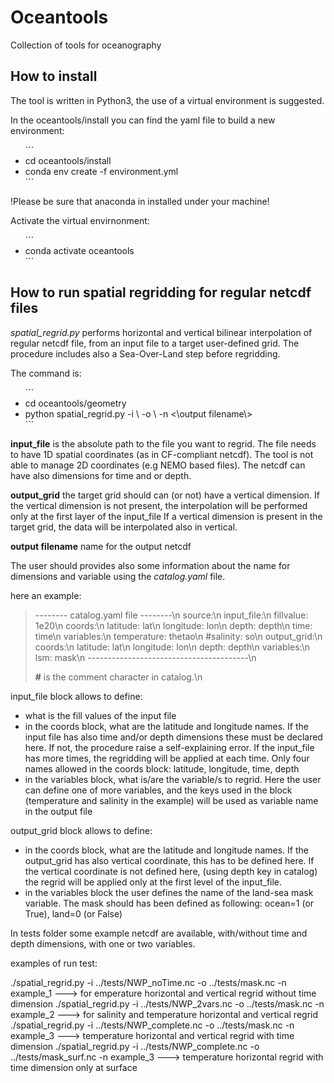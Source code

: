 <h1>Oceantools</h1>

Collection of tools for oceanography

<h2>How to install</h2>

The tool is  written in Python3, the use of a virtual environment is suggested.


<p>In the oceantools/install you can find the yaml file to build a new environment:</p>
<ul>
```
<li>cd oceantools/install</li>
<li>conda env create -f environment.yml</li>
```
</ul>

!Please be sure that anaconda in installed under your machine!

<p>Activate the virtual envirnonment:</p>
<ul>
```
<li>conda activate oceantools</li>
```
</ul>


<h2>How to run spatial regridding for regular netcdf files</h2>
<em>spatial_regrid.py</em> performs horizontal and vertical bilinear interpolation of regular netcdf file, from an input file to a target user-defined grid. The procedure includes also a Sea-Over-Land step before regridding.

<p>The command is:</p>
<ul>
```
<li>cd oceantools/geometry</li>
<li>python spatial_regrid.py -i \<input_file\> -o \<output_grid\> -n <\output filename\> </li>
```
</ul>


<strong>input_file</strong> is the absolute path to the file you want to regrid. The file needs to have 1D spatial coordinates (as in CF-compliant netcdf). The tool is not able to manage 2D coordinates (e.g NEMO based files).
The netcdf can have also dimensions for time and or depth.

<strong>output_grid</strong> the target grid should can (or not) have a vertical dimension. If the vertical dimension is not present, the interpolation will be performed only at the first layer of the input_file
If a vertical dimension is present in the target grid, the data will be interpolated also in vertical.

<strong>output filename</strong> name for the output netcdf


The user should provides also some information about the name for dimensions and variable using the <em>catalog.yaml</em> file.

here an example:


> -------- catalog.yaml file --------\n
> source:\n
>  input_file:\n
>    fillvalue: 1e20\n
>    coords:\n
>      latitude: lat\n
>      longitude: lon\n
>      depth: depth\n
>      time: time\n
>    variables:\n
>      temperature: thetao\n
>      #salinity: so\n
>  output_grid:\n
>    coords:\n
>      latitude: lat\n
>      longitude: lon\n
>      depth: depth\n
>    variables:\n
>        lsm: mask\n
>----------------------------------------\n
>
> **#** is the comment character in catalog.\n
>



<p>input_file block allows to define:</p>
<ul>
<li> what is the fill values of the input file</li>
<li> in the coords block, what are the latitude and longitude names.
 If the input file has also time and/or depth dimensions these must be declared here. If not, the procedure raise a self-explaining error.
 If the  input_file has more times, the regridding will be applied at each time.
Only four names allowed in the coords block: latitude, longitude, time, depth</li>
<li> in the variables block, what is/are the variable/s to regrid. Here the user can define one of more variables, and the keys used in the block (temperature and salinity in the example) will be used as variable name in the output file
</ul>

<p>output_grid block allows to define:</p>
<ul>
<li>in the coords block, what are the latitude and longitude names. If the output_grid has also vertical coordinate, this has to be defined here.
 If the vertical coordinate is not defined here, (using depth key in catalog) the regrid will be applied only at the first level of the input_file.</li>
<li>in the variables block the user defines the name of the land-sea mask variable. The  mask should has been defined as following: ocean=1 (or True), land=0 (or False)</li>
</ul>

In tests folder some example netcdf  are available, with/without time and depth dimensions, with one or two variables.

examples of run test:

./spatial_regrid.py  -i ../tests/NWP_noTime.nc -o ../tests/mask.nc -n example_1  ---> for emperature horizontal and vertical regrid without time dimension
./spatial_regrid.py  -i ../tests/NWP_2vars.nc -o ../tests/mask.nc -n example_2 ---> for salinity and temperature horizontal and vertical regrid
./spatial_regrid.py  -i ../tests/NWP_complete.nc -o ../tests/mask.nc -n example_3 ---> temperature horizontal and vertical regrid with time dimension
./spatial_regrid.py  -i ../tests/NWP_complete.nc -o ../tests/mask_surf.nc -n example_3 ---> temperature horizontal  regrid with time dimension only at surface